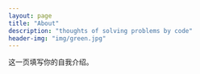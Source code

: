 ```yaml
---
layout: page
title: "About"
description: "thoughts of solving problems by code" 
header-img: "img/green.jpg"
---
```


这一页填写你的自我介绍。





